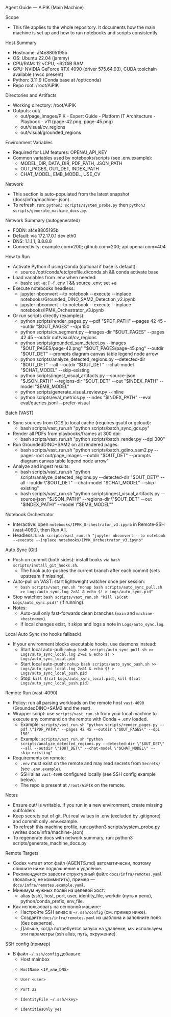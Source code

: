 Agent Guide — AiPIK (Main Machine)

Scope
- This file applies to the whole repository. It documents how the main machine is set up and how to run notebooks and scripts consistently.

Host Summary
- Hostname: af4e8805195b
- OS: Ubuntu 22.04 (jammy)
- CPU/RAM: 12 vCPU, ~62GiB RAM
- GPU: NVIDIA GeForce RTX 4090 (driver 575.64.03), CUDA toolchain available (nvcc present)
- Python: 3.11.9 (Conda base at /opt/conda)
- Repo root: /root/AiPIK

Directories and Artifacts
- Working directory: /root/AiPIK
- Outputs: out/
  - out/page_images/PIK - Expert Guide - Platform IT Architecture - Playbook - v11 (page-42.png, page-45.png)
  - out/visual/cv_regions
  - out/visual/grounded_regions

Environment Variables
- Required for LLM features: OPENAI_API_KEY
- Common variables used by notebooks/scripts (see .env.example):
  - MODEL_DIR, DATA_DIR, PDF_PATH, JSON_PATH
  - OUT_PAGES, OUT_DET, INDEX_PATH
  - CHAT_MODEL, EMB_MODEL, USE_CV

Network
- This section is auto-populated from the latest snapshot (docs/infra/machine-<hostname>.json).
- To refresh, run: `python3 scripts/system_probe.py` then `python3 scripts/generate_machine_docs.py`.

<!-- BEGIN:AUTOGEN NETWORK -->
Network Summary (autogenerated)
- FQDN: af4e8805195b
- Default: via 172.17.0.1 dev eth0
- DNS: 1.1.1.1, 8.8.8.8
- Connectivity: example.com=200; github.com=200; api.openai.com=404
<!-- END:AUTOGEN NETWORK -->

How to Run
- Activate Python if using Conda (optional if base is default):
  - source /opt/conda/etc/profile.d/conda.sh && conda activate base
- Load variables from .env when needed:
  - bash: set -a; [ -f .env ] && source .env; set +a
- Execute notebooks headless:
  - jupyter nbconvert --to notebook --execute --inplace notebooks/Grounded_DINO_SAM2_Detection_v2.ipynb
  - jupyter nbconvert --to notebook --execute --inplace notebooks/IPMK_Orchestrator_v3.ipynb
- Or run scripts directly (examples):
  - python scripts/render_pages.py --pdf "$PDF_PATH" --pages 42 45 --outdir "$OUT_PAGES" --dpi 150
  - python scripts/cv_segment.py --images-dir "$OUT_PAGES" --pages 42 45 --outdir out/visual/cv_regions
  - python scripts/grounded_sam_detect.py --images "$OUT_PAGES/page-42.png" "$OUT_PAGES/page-45.png" --outdir "$OUT_DET" --prompts diagram canvas table legend node arrow
  - python scripts/analyze_detected_regions.py --detected-dir "$OUT_DET" --all --outdir "$OUT_DET" --chat-model "$CHAT_MODEL" --skip-existing
  - python scripts/ingest_visual_artifacts.py --source-json "$JSON_PATH" --regions-dir "$OUT_DET" --out "$INDEX_PATH" --model "$EMB_MODEL"
  - python scripts/generate_visual_review.py --inline
  - python scripts/eval_metrics.py --index "$INDEX_PATH" --eval eval/queries.jsonl --prefer-visual

Batch (VAST)
- Sync sources from GCS to local cache (requires gsutil or gcloud):
  - bash scripts/vast_run.sh "python scripts/batch_sync_gcs.py"
- Render all PDFs from playbooks/frames at 300 dpi:
  - bash scripts/vast_run.sh "python scripts/batch_render.py --dpi 300"
- Run GroundedDINO+SAM2 on all rendered pages:
  - bash scripts/vast_run.sh "python scripts/batch_gdino_sam2.py --pages-root out/page_images --outdir \"$OUT_DET\" --prompts diagram canvas table legend node arrow"
- Analyze and ingest results:
  - bash scripts/vast_run.sh "python scripts/analyze_detected_regions.py --detected-dir \"$OUT_DET\" --all --outdir \"$OUT_DET\" --chat-model \"$CHAT_MODEL\" --skip-existing"
  - bash scripts/vast_run.sh "python scripts/ingest_visual_artifacts.py --source-json \"$JSON_PATH\" --regions-dir \"$OUT_DET\" --out \"$INDEX_PATH\" --model \"$EMB_MODEL\""

Notebook Orchestrator
- Interactive: open `notebooks/IPMK_Orchestrator_v3.ipynb` in Remote‑SSH (vast‑4090), then Run All.
- Headless: `bash scripts/vast_run.sh "jupyter nbconvert --to notebook --execute --inplace notebooks/IPMK_Orchestrator_v3.ipynb"`

Auto Sync (Git)
- Push on commit (both sides): install hooks via `bash scripts/install_git_hooks.sh`.
  - The hook auto-pushes the current branch after each commit (sets upstream if missing).
- Auto-pull on VAST: start lightweight watcher once per session:
  - `bash scripts/vast_run.sh "nohup bash scripts/auto_sync_pull.sh >> Logs/auto_sync.log 2>&1 & echo $! > Logs/auto_sync.pid"`
- Stop watcher: `bash scripts/vast_run.sh "kill \$(cat Logs/auto_sync.pid)"` (if running).
- Notes:
  - Auto-pull only fast-forwards clean branches (`main` and `machine-<hostname>`).
  - If local changes exist, it skips and logs a note in `Logs/auto_sync.log`.

Local Auto Sync (no hooks fallback)
- If your environment blocks executable hooks, use daemons instead:
  - Start local auto-pull: `nohup bash scripts/auto_sync_pull.sh >> Logs/auto_sync_local.log 2>&1 & echo $! > Logs/auto_sync_local.pid`
  - Start local auto-push: `nohup bash scripts/auto_sync_push.sh >> Logs/auto_sync_local.log 2>&1 & echo $! > Logs/auto_sync_local_push.pid`
  - Stop: `kill $(cat Logs/auto_sync_local.pid)`, `kill $(cat Logs/auto_sync_local_push.pid)`

Remote Run (vast-4090)
- Policy: run all parsing workloads on the remote host `vast-4090` (GroundedDINO+SAM2 and the rest).
- Wrapper script: use `scripts/vast_run.sh` from your local machine to execute any command on the remote with Conda + .env loaded.
  - Example: `scripts/vast_run.sh "python scripts/render_pages.py --pdf \"$PDF_PATH\" --pages 42 45 --outdir \"$OUT_PAGES\" --dpi 150"`
  - Example: `scripts/vast_run.sh "python scripts/analyze_detected_regions.py --detected-dir \"$OUT_DET\" --all --outdir \"$OUT_DET\" --chat-model \"$CHAT_MODEL\" --skip-existing"`
- Requirements on remote:
  - `.env` must exist on the remote and may read secrets from `Secrets/` (see `.env.example`).
  - SSH alias `vast-4090` configured locally (see SSH config example below).
  - The repo is present at `/root/AiPIK` on the remote.

Notes
- Ensure out/ is writable. If you run in a new environment, create missing subfolders.
- Keep secrets out of git. Put real values in .env (excluded by .gitignore) and commit only .env.example.
- To refresh this machine profile, run: python3 scripts/system_probe.py (writes docs/infra/machine-<hostname>.json)
 - To regenerate docs with network summary, run: python3 scripts/generate_machine_docs.py

Remote Targets
- Codex читает этот файл (AGENTS.md) автоматически, поэтому опишите ниже подключение к удалёнке.
- Рекомендуется завести структурный файл: `docs/infra/remotes.yaml` (локально; не коммитить), пример — `docs/infra/remotes.example.yaml`.
- Минимум нужных полей на целевой хост:
  - alias (ssh), host, port, user, identity_file, workdir (путь к репо), python/conda_prefix, env_file.
- Как использовать на основной машине:
  - Настройте SSH алиас в `~/.ssh/config` (см. пример ниже).
  - Создайте `docs/infra/remotes.yaml` из шаблона и заполните поля (без секретов).
  - Дальше, когда потребуется запуск на удалёнке, мы используем эти параметры (ssh alias, путь, окружение).

SSH config (пример)
- В файл `~/.ssh/config` добавьте:
  - Host mainbox
  -     HostName <IP_или_DNS>
  -     User <user>
  -     Port 22
  -     IdentityFile ~/.ssh/<key>
  -     IdentitiesOnly yes

